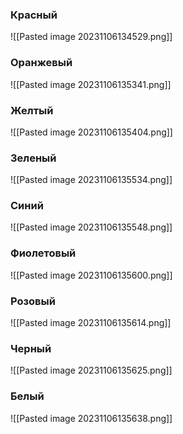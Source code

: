### Красный
![[Pasted image 20231106134529.png]]
### Оранжевый
![[Pasted image 20231106135341.png]]

### Желтый
![[Pasted image 20231106135404.png]]
### Зеленый
![[Pasted image 20231106135534.png]]
### Синий
![[Pasted image 20231106135548.png]]
### Фиолетовый
![[Pasted image 20231106135600.png]]
### Розовый
![[Pasted image 20231106135614.png]]

### Черный
![[Pasted image 20231106135625.png]]
### Белый
![[Pasted image 20231106135638.png]]


